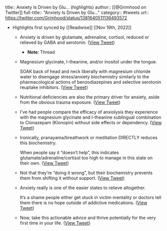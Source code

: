 title:: Anxiety Is Driven by Glu... (highlights)
author:: [[@Grimhood on Twitter]]
full-title:: "Anxiety Is Driven by Glu..."
category:: #tweets
url:: https://twitter.com/Grimhood/status/1381640511136493572

- Highlights first synced by [[Readwise]] [[Nov 19th, 2022]]
	- Anxiety is driven by glutamate, adrenaline, cortisol, reduced or relieved by GABA and serotonin. ([View Tweet](https://twitter.com/Grimhood/status/1381640511136493572))
		- **Note**: Thread
	- Magnesium glycinate, l-theanine, and/or inositol under the tongue.
	  
	  SOAK back of head and neck liberally with magnesium chloride water to disengage stress/anxiety biochemistry similarly to the pharmacological actions of benzodiazepines and selective serotonin reuptake inhibitors. ([View Tweet](https://twitter.com/Grimhood/status/1381640512461934597))
	- Nutritional deficiencies are also the primary driver for anxiety, aside from the obvious trauma exposure. ([View Tweet](https://twitter.com/Grimhood/status/1381640687486033931))
	- I’ve had people compare the efficacy of anxiolysis they experience with the magnesium glycinate and l-theanine sublingual combination to Clonazepam (Klonopin) without side effects or dependency. ([View Tweet](https://twitter.com/Grimhood/status/1381640688601767936))
	- Ironically, pranayama/breathwork or meditation DIRECTLY reduces this biochemistry.
	  
	  When people say it “doesn’t help”, this indicates glutamate/adrenaline/cortisol too high to manage in this state on their own. ([View Tweet](https://twitter.com/Grimhood/status/1381640983826157569))
	- Not that they’re “doing it wrong”, but their biochemistry prevents them from shifting it without support. ([View Tweet](https://twitter.com/Grimhood/status/1381640985092878336))
	- Anxiety really is one of the easier states to relieve altogether.
	  
	  It’s a shame people either get stuck in victim mentality or doctors tell them there is no hope outside of addictive medications. ([View Tweet](https://twitter.com/Grimhood/status/1381640986397315074))
	- Now, take this actionable advice and thrive potentially for the very first time in your life. ([View Tweet](https://twitter.com/Grimhood/status/1381640987676614656))
